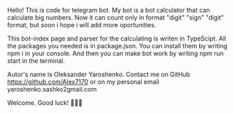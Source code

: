 Hello! This is code for telegram bot. My bot is a bot calculator that can calculate big numbers. Now it can count only in format "digit" "sign" "digit" format, but soon i hope i will add more oportunities. 

This bot-index page and parser for the calculating is writen in TypeScipt. All the packages you needed is in package.json. You can install them by writing npm i in your console. And then you can make bot work by writing npm run start in the terminal.

Autor's name is Oleksander Yaroshenko. Contact me on GitHub https://github.com/Alex7170 or on my personal email yaroshenko.sashko2gmail.com

Welcome. Good luck! 🎉🎉🎉